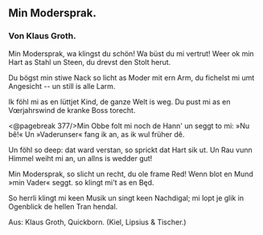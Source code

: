 <h2>Min Modersprak.</h2>

<h3>Von Klaus Groth.</h3>

Min Modersprak, wa klingst du schön!
Wa büst du mi vertrut!
Weer ok min Hart as Stahl un Steen,
du drevst den Stolt herut.

Du bögst min stiwe Nack so licht
as Moder mit ern Arm,
du fichelst mi umt Angesicht --
un still is alle Larm.

Ik föhl mi as en lüttjet Kind,
de ganze Welt is weg.
Du pust mi as en Vœrjahrswind
de kranke Boss torecht.

<@pagebreak 377/>Min Obbe folt mi noch de Hann'	
un seggt to mi: »Nu bê!«
Un »Vaderunser« fang ik an,
as ik wul früher dê.

Un föhl so deep: dat ward verstan,
so sprickt dat Hart sik ut.
Un Rau vunn Himmel weiht mi an,
un allns is wedder gut!

Min Modersprak, so slicht un recht,
du ole frame Red!
Wenn blot en Mund »min Vader« seggt.
so klingt mi't as en B&#281;d.

So herrli klingt mi keen Musik
un singt keen Nachdigal;
mi lopt je glik in Ogenblick
de hellen Tran hendal.

<div class="source">Aus: Klaus Groth, Quickborn. (Kiel, Lipsius &amp; Tischer.)</div>

